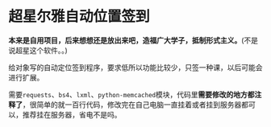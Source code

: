 # 超星尔雅自动位置签到

**本来是自用项目，后来想想还是放出来吧，造福广大学子，抵制形式主义。**(不是说超星这个软件。。)

给对象写的自动定位签到程序，要求低所以功能比较少，只签一种课，以后可能会进行扩展。

需要`requests`、`bs4`、`lxml`、`python-memcached`模块，代码里**需要修改的地方都注释了**，很简单的就一百行代码，修改完在自己电脑一直挂着或者挂到服务器都可以，推荐挂在服务器，省电不是吗。
